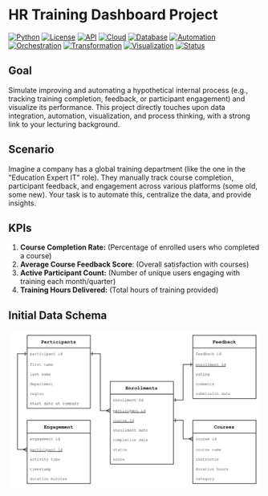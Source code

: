 # HR Training Dashboard Project


[![Python](https://img.shields.io/badge/Python-3.12.6-blue.svg)](https://www.python.org/)
[![License](https://img.shields.io/badge/License-MIT-blue.svg)](https://opensource.org/licenses/MIT)
[![API](https://img.shields.io/badge/API-PetFinder-green.svg)](https://www.petfinder.com/developers/)
[![Cloud](https://img.shields.io/badge/Cloud-GCP-blue.svg)](https://cloud.google.com/)
[![Database](https://img.shields.io/badge/Database-BigQuery-orange.svg)](https://cloud.google.com/bigquery)
[![Automation](https://img.shields.io/badge/Automation-GitHub_Actions-yellow.svg)](https://github.com/features/actions)
[![Orchestration](https://img.shields.io/badge/Orchestration-Terraform-purple.svg)](https://www.terraform.io/)
[![Transformation](https://img.shields.io/badge/Transformation-DBT-red.svg)](https://www.getdbt.com/)
[![Visualization](https://img.shields.io/badge/Visualization-Looker-pink.svg)](https://cloud.google.com/looker)
[![Status](https://img.shields.io/badge/Status-Active-green.svg)](https://github.com/)

## Goal
Simulate improving and automating a hypothetical internal process (e.g., tracking training completion, feedback, or participant engagement) and visualize its performance. This project directly touches upon data integration, automation, visualization, and process thinking, with a strong link to your lecturing background.

## Scenario
Imagine a company has a global training department (like the one in the "Education Expert IT" role). They manually track course completion, participant feedback, and engagement across various platforms (some old, some new). Your task is to automate this, centralize the data, and provide insights.

## KPIs
1. **Course Completion Rate:** (Percentage of enrolled users who completed a course)
2. **Average Course Feedback Score**: (Overall satisfaction with courses)
3. **Active Participant Count:** (Number of unique users engaging with training each month/quarter)
4. **Training Hours Delivered:** (Total hours of training provided)

## Initial Data Schema
![Initial Data Schema](/data/images/schema.png)
